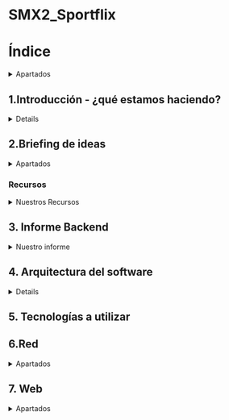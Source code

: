 # SMX2_Sportflix

# Índice
<details>
	<summary>Apartados</summary>

Nombre del proyecto: SMX2-Sportflix

1. Introducción

2. Briefing de ideas

3. Informe Backend

4. Arquitectura del software

5. Tecnologías a utilizar

6. Red

a. Diagrama de la red

b. Mapa físico

c. Mapa lógico

7. Web

d. Diseño

e. Mockup

f. Mapa de navegabilidad

8. Servicios

g. DNS

h. DHCP

i. Apache

j. Firewall

k. Copias de seguridad

9. Conclusiones

10. Bibliografía

</details>

## 1.Introducción - ¿qué estamos haciendo?
<details>
Estamos haciendo un projecto que consiste en crear una web que en nuestro caso es de notícias de fórmula 1 y tendrá apartados exclusivamente con pilotos 3D españoles, también su apartado de soporte para mirar los problemas frecuentes que suceden en nuestra web, su apartado de última hora y también su apartado de introducción explicando quienes somos. 
</details>

## 2.Briefing de ideas
  <details>
	 <summary>Apartados</summary> 
	  
### Idea seleccionada y justificación: 
Porque hemos escogido esta idea: Lo hemos escogido porque es original, también porque hay mucha información sobre los temas que hemos escogido para la web y para finalizar nuestra web se puede personalizar lo que también nos ayudaría a que el público este más atento a nuestra web y sea más llamativo. 

  
### Objectivos:
* 1 Crear la página web.
* 2 Diseñar còmo seria nuestra página web.. Diseñar una página web donde se mostrará noticias, pilotos, coches y otros detalles de la F1.
* 3 Importar noticias de Formula 1 de las webs fiables y oficiales.  
* 4 Guardar todos los datos en una base de datos.
* 5 Diseñar en 3D los coches a mostrar en la web y si es posible hacer lo mismo con los pilotos.


### Publico al que va dirigido: 
A todos los públicos que le gusté el deporte y sobretodo la fórmula 1.

### Modulos que vamos a tocar: (Asignaturas)

Seguridad:

Servicios de red:

Sistemas operativos:

Seguretat:

Aplicaciones web

Programación (optativa)

* MO5-MO6 -> Diagrama de red,mapa fisico,mapa lógico de la infraestrucutra.
* MO4-MO7 -> Servicio DHCP en un servidor Windows diferente.
* MO7 -> Servidor DNS primario.
* MO6 -> Firewall: pfsense o Sophos.
* MO6 -> Backup: Trunas y/o rsync.
* MO8 -> Mapa de navegabilidad y Mockups.
* MO8 -> web responsive.
* MO4 -> Diferenciar roles de usuarios en el sistema.
* MO6 -> Plan de contigencia y explicar los aspects de seguridad que se han implementado o que se puedan implementar.

### Materiales necesarios (fisicos y lógicos).
  Físicos: Tener una libreta a mano para apuntar ideas, comandos, así podernos organizar, ordenador.

  Lógicos: Tener el drive del proyecto abierto, visual studio instalado, enlaces a recursos para hacer el proyecto, trello, github y tener el microsoft office abierto para hacer la
  infraestructura de red.
  </details>
  
### Recursos
<Details>
	 <summary>Nuestros Recursos</summary>

## Bibliografia: 

Github (https://docs.github.com/es/get-started/start-your-journey/hello-world) , (https://gist.github.com/dasdo/9ff71c5c0efa037441b6) y (https://prestashop.es)
MySQL (https://www.mysqltutorial.org/) y (https://blog.baehost.com/comandos-basicos-para-mysql/)
Cloudflare (https://raiolanetworks.com/blog/cloudflare/) y (https://developers.cloudflare.com/cloudflare-one/connections/connect-networks/do-more-with-tunnels/local-management/tunnel-useful-commands/)
Promox (https://www.nakivo.com/es/blog/top-10-proxmox-cli-commands/) y (https://www.nakivo.com/blog/proxmox-install/)
</Details>


## 3. Informe Backend

<details>
<summary>Nuestro informe</summary>
	
### 1. Descripción general del proyecto web

¿De qué trata tu web?
            Crear una web de noticias de Fórmula 1 con los pilotos españoles y  
            también queremos que cuando clickeis al perfil del piloto os salga su coche en 3D.
            (*Puede ser que pongamos algún piloto de otro país.*)


¿Qué funcionalidades ofrecerá a los usuarios?
             Las funcionalidades que ofreceremos a los usuarios son:


Crear una cuenta al momento de entrar a la página (Registrarse y Logearse).
Tendrán un apartado donde podrán ver las últimas noticias de todos esos pilotos a la vez.
Tener un apartado de favoritos para poner sus pilotos favoritos.
Interactuar con los elementos de la web como el piloto y el coche.
 


### 2. Identificación de entidades principales
¿Qué elementos importantes hay en tu web que necesitan almacenarse?
            Usuarios: nombre, apellido1, contraseña, número de identificación, fecha en la que inició  
            sesión en la web, email.
	
            Piloto: Nombre, nacionalidad, estadísticas, número, equipo, edad, posición en las                      
            carreras,trofeos, victorias, poles y mejor puesto.
            
            Coche: Modelo, marca, color, escuderías , eslogan, motor, democión, tipo de motor,  
            fabricante de motor, cilindrada de motor, patrocinadores de los coches.


            Noticias: Origen de la web, fecha, horas,calendario de las carreras,resultados de las   
            carreras, clasificación de los pilotos, palmarés de los pilotos o los coches, clasificación  
            de los constructores.
            
¿Qué tema de información almacena? Datos de los usuarios como por ejemplo correo electrónico, contraseñas, nombre, apellido, número de identificación y la fecha en que se inició la cuenta. 


También los datos del piloto como son el nombre, nacionalidad, estadísticas, número, equipo, edad, posición en las carreras, trofeos, victorias, poles y mejor puesto. También los datos importantes del coche como es el modelo, marca, color, escuderías, eslogan, motor, democión, tipo de motor, fabricante de motor, cilindrada de motor, los patrocinadores de los coches y luego para finalizar los elementos importantes de las noticias: origen de la web, fecha, horas,calendario de las carreras,resultados de las   
carreras, clasificación de los pilotos, palmarés de los pilotos o los coches, clasificación de los constructores.








¿Por qué necesitas guardarla en la base de datos?
Porque así nos aseguramos que toda la información importante y necesaria esté bien guardada y dividida por apartados.








### 3. Datos que se deben guardar de cada entidad (atributos)
-Nombre
-Apellidos
-Correo electrónico
-Número de identificación 
-Contraseñas
-Fecha

El tipo de dato que utilizaremos es de texto, número, fecha, links y la definición que considero que corresponde es varchar, int, decimal, date, datetime y el auto increment.









### 4. Relaciones entre las entidades
<summary>Relaciones entre las entidades</summary>	
¿Cómo se relacionan unas entidades con otras?
Ejemplo:


            Usuarios:
            -id usuario 
            -nombre
            -email
            -contraseña


             Pedidos:
             -id pedido
             -id usuario (*Id Identificación*)
             -Fecha pedido
              
<img width="659" height="415" alt="image" src="https://github.com/user-attachments/assets/b815cd48-8405-49c0-bd90-d58f80f554d1" />





	




### 5. Ejemplo de datos (simulación)
<summary>Datos</summary>

	

Incluye un ejemplo de cada entidad con datos ficticios pero realistas.

Nombre: Pepe

Apellido: Morientes

Correo electrónico: pepem@gmail.com

Número de identificación: Pep2345

Contraseñas:ppm75345

Fecha de registro: 11-09-25 a las 15:40:25.

### 6. Reflexiones, dificultades y dudas que tienes sobre la base de datos
¿Qué partes te han resultado más difíciles de pensar?


Las partes que nos ha resultado más difíciles de pensar ha sido lo que les vamos a ofrecer a los usuarios porque como estamos comenzando el proyecto posiblemente se nos puede ocurrir nuevas ideas y que también podría encajar bien en nuestro proyecto.


¿Qué no tienes claro sobre la información que hay que guardar?
            
            Lo que no tenemos claro sobre la información que hay que guardar es lo del número   
            de identificación porque con el nombre y apellido pensamos que con eso es    
            suficiente. 
</details>


## 4. Arquitectura del software
<details> 
	<sumary>Apartados</sumary>
</details>

## 5. Tecnologías a utilizar

## 6.Red
<details>
	<summary>Apartados</summary>
6a.Diagrama de la red


6.b.Mapa físico


6.c.Mapa lógico
	
</details>

## 7. Web
<details>
	<summary>Apartados</summary>

7.d Diseño


7.e Mockup 

<details>
<summary> Para el diseño web </summary>
	Equilibrio del diseño:
	<details> 
	Uso balanceado entre espacios vacíos y elementos visuales para evitar las saturaciónes.
	Las distribuciónes simétrica y la asimétrica según el objetivo que nosotros le queremos dar a nuestra pagina web.
	</details>
	Colores del diseño:
	<details> 
	Colores principales: rojo y blanco.
	Colores secundarios : negro y blanco.
	Colores de estado: Exito (Verda), Error (Rojo), Advertencia (Amarillo), Información (Azul clarito), etc.
	</details>
	Estrucutra del diseño:
	<details>
	Header(cabacera) fijo o dinámico con menú principal.
	Cuerpo divido en secciones claras y visualmente diferenciadas.
	Sideabar (barra lateral) opcional para navegación o contenido adicional.
	Footer (pie de página) con enlaces legales y de contacto.
	</details>
	Colores y tipografía:
	<details>
	Colores lo he mencionando anterior mente.
	Tipografia principal: sans-serif para modernidad y legibilidad.
	Tipografia secundaria: serif o cursiva para títulos o énfasis.
	Tamaños jerárquicos: titulo, subtitulos, texto normal,etc.
	Colores tipograficos: alto contraste con fondo, color para enlaces y estados.
	</details>
	Componentes de interfaz 
	<details>
	Botones. 
	<details>
	Tipos: Menú, botón de acción, botón de hipervínculo, botón repetidor, botón  desplegable.
	Estados: Identificador, activado, desactivado, sobrevolado (hover), presionado (avive).
	Estilos: Colores y sombras para cada estado.
	</details>
	Enlaces:
	<details>
	Interactivos: barras de búsqueda, paginación.
	Contenedores: pestañas, acordeones, etc.
	Controles: navegación, contenido informativo, estructuras.
	Soporte para diferentes estados (normal,hover,visitado,etc).
	</details>
	Casillas de verificación:
	<details>
	Componentes: caja, marca de verificación, etiqueta.
	Estados: marcado, desmarcado, indeterminado (por ejemplo, en selección múltiple parcial).
	</details>
	Menús desplegables:
	<details> 
	Elementos: botones, iconos, control activador.
	Lista de opciones con indicador de opción predeterminada.
	Etiquetas claras y cierre con animación.
	Uso de clases CSS para estilos y estados.
	Botones divididos para funciones combinadas (por ejemplo, acción + menú).
	</details>
	Deslizadores (sliders)
	<details> 
	Componentes: barra, manija (thumb), valor numérico.
	Etiquetas claras para valores mínimos y máximos.
	Marcas para intervalos o puntos destacados.
	Área sombreada para rango seleccionado.
	Dirección: horizontal o vertical.
	Eventos para interacción (drag, click).
	</details>
	Menús deslizadores:
	<details> 
	Principal con submenús desplegables.
	Pestañas para secciones.
	Menú de pie de página con enlaces secundarios.
	Panel lateral (sidebar) con navegación secundaria.
	Breadcrumbs (migas de pan) para orientación.
	Botón para volver a página inicio.
	Widgets de navegación adicionales (filtros, buscadores).
	</details>
	Barras de herramientas:
	<details> 
	Conjunto de iconos y botones para acciones ràpidas.
	</details>
	Barras de búsquedas
	<details>
	Campo de texto con botón o icono de búsqueda.
	Autocompletado y sugerencias.
	</details>
	Pestañas:
	<details>
	Navegación de pestañas para continido relacionado.
	Cambio de estado visual y de continido según pestaña activa.
	</details>
	Botones de retroceso
	<details> 
	Iconos o botones para regresar a la página anterior.
	</details>
	Imagénes
	<details> 
	Soporte para imagénes responsivas.
	Uso de formatos optimizados (webpp, svg para iconos).
	Alt-text para accesibilidad.
	</details>
	Cabeceras
	<details> 
	Jerarquia clara (h1, h2, h3, etc).
	Diseño con separación y posible uso de iconos o elementos gráficos.
	</details>
	Pies de página:
	<details>
	Información de contacto, redes sociales, enlaces legales y mapa del sitio.
	</details>
	Barras laterales:
	<details>
	Contenido adicional: widgets, publicidad, navegación secundaria, etc.
	</details>
	Áreas de cuerpo de la página:
	<details> 
	Zonas bien definidas para contenido principal.
	Uso de tarjetas, listas, o grids según contenido.
	</details>
	Formularios:
	<details> 
	Campos claros y accesibles.
	Validaciones visibles.
	Botones de envío y reset.
	</details>
	Notificaciones:
	<details> 
	Mensajes emergentes (toast, modales) con estados: éxito, error, advertencia, info.
	Posición fija (arriba o abajo) para no interferir con el contenido.
	</details>
	Diseño mockup
	<details>
	<summary>Diseño</summary>
En nuestra pantalla de inicio de la web "SPORTFLIX", nos hemos inspirado en Netflix y desportes, con el logo de F1 y un coche de F1 en una pista de carreras. Tambien hemos puesto un iniciar sesión y al lado un meno desplegable.
		
<img width="1011" height="566" alt="image" src="https://github.com/user-attachments/assets/31a6b91c-be2a-4d3e-afcf-f87e207f40f2" />
		
En esta sección esplicaremos "¿Quines somo?"de la web. Hemos mencionado los creadores que somos yo y mi compañero. Somos estudiantes de segundo año de SMX, con la intención de crear una web de noticias de F1 inspirada en Netflix, pero con el objetivo claro paracerse a "Marca".

<img width="795" height="633" alt="image" src="https://github.com/user-attachments/assets/e3dc652c-bd5e-4d11-a388-b6255c957640" />

En este apartado podemos encontar nuevas noticias de última hora. 

<img width="798" height="638" alt="image" src="https://github.com/user-attachments/assets/257bd7d0-5780-4e30-b017-f9d9d9e214fb" />

En este apartado hablaremos sobre los pilotos como por ejemplo sobre Fernando Alonso.

<img width="797" height="636" alt="image" src="https://github.com/user-attachments/assets/848dbfc6-981e-4e5c-8458-bebae7abbba4" />

En esta sección es sobre ayuda, explicamos que para aceder a la paginia de inicio se debe ingresar vuestro correo electrónico y la contraseña asociada e ese correo.

<img width="791" height="633" alt="image" src="https://github.com/user-attachments/assets/985844d7-6a14-4856-acc2-a0c82ed5d9da" />

En este apartado hablaremos sobre el menu de navegacion principal con varias seciones.
<img width="504" height="635" alt="image" src="https://github.com/user-attachments/assets/a440ff9b-42bf-4f81-a0c9-26d02369b5d9" />

En esta sección es sobre la historia de los pilotos de F1. Explicaremos sobre el origen del Campeonato Mundial de Pilotos en 1950 hasta la actualidad. En la imagen podemos ver un monoplazo de Senna, un monoplazo de Max Verstappen y un Renault de Alonso.

<img width="797" height="637" alt="image" src="https://github.com/user-attachments/assets/9b1f8c57-3e67-4fb9-b000-2ce4cda21b3f" />

Hemos creado una ficha dedicada a Ayrton Senna porque fue la mejor leyanda de F1.

<img width="509" height="639" alt="image" src="https://github.com/user-attachments/assets/2bc4dd3d-ff63-481b-ae27-cb69d2de740b" />

En esta sección os hablaremos sobre los pilotos actuales.

<img width="793" height="634" alt="image" src="https://github.com/user-attachments/assets/2a1cd6e5-8432-43ea-8e7a-818c48089699" />

Hemos crado una ficha dedicado a Checo Perez porque fue uno de los grandes pilotos de la actualidad.

<img width="512" height="635" alt="image" src="https://github.com/user-attachments/assets/62ef6f53-5348-4266-8230-e63809ea6191" />

Una ficha dedicado a Max Verstappen, es el terror en la pista de carreras.

<img width="508" height="636" alt="image" src="https://github.com/user-attachments/assets/524cbc36-5ba2-41f6-946b-e7d42979deba" />

Una ficha al mejor español de la historia Fernando Alonso, porque hay una buena rivalidad popular en redes sociales que es entre el o Hamilton y hemos elegido a Alonso.

<img width="508" height="636" alt="image" src="https://github.com/user-attachments/assets/7cdea7a2-8007-43a4-a39d-dad4418a6121" />

Una ficha al segundo mejor piloto español a Carlitos Sainz Vázquez de Castro (Smoot Operator).

<img width="508" height="638" alt="image" src="https://github.com/user-attachments/assets/36122147-442e-4b5d-bbd6-d2c508e2d5a1" />

Una ficha a Charles Lecler,porque tuvo el peor pasado de todos los pilotos y porque es mejor amigo de Carlitos.

<img width="512" height="635" alt="image" src="https://github.com/user-attachments/assets/8fe64e21-dca2-42f9-a277-b5784e24726b" /> 

Una ficha a Oscar Piastri,porque siendo joven tiene mucho talento y carisma a la hora de conducir un coche.

<img width="510" height="641" alt="image" src="https://github.com/user-attachments/assets/154242e1-1ac8-469a-be65-6a4f96437d0c" />

Una ficha a Lando Norris , porque aunque tiene talento , es de papaya rules (un apodo que esta Oscar tambien esta incluido), algunas personas no le gusta su actitud pero a mi si.

<img width="508" height="634" alt="image" src="https://github.com/user-attachments/assets/5d38e4da-1e2c-4439-a301-90c0653aeb6b" />

Una sección de escuderias. Presentamos una ilustración con los logos de Ferrari,Mercedes , Red Bull y etc. Porque hablaremos sobre las escuderias de F1 , su función ,mencionaremos los equipos mas actuales y la plantilla.

<img width="797" height="635" alt="image" src="https://github.com/user-attachments/assets/066172c1-58b3-4191-b1ae-f5f3f94602d9" />

Es una sección de los coches. En el texto descriptivo que hemos puesto describimos como son los monoplazos aerodinámicos , ultra-ligeros, construidos con fibra de carbon , etc.

<img width="798" height="634" alt="image" src="https://github.com/user-attachments/assets/b838e5d2-101c-4266-9b96-1ed38378e8b4" />

Articulo dedicado a la escuderia de Ferrari. Mostramos su logo, un coche.

<img width="383" height="627" alt="image" src="https://github.com/user-attachments/assets/831a64c6-09cb-4247-9856-afb4d53b15fb" />

Articulo sobre McLaren con su descripción resalta que McLaren (sigue innovando en cada carrera y desafiando los limites).

<img width="415" height="639" alt="image" src="https://github.com/user-attachments/assets/f624c7f1-d368-4d2a-aa33-5e89f03223bb" />

Articulo de Williams , hemos puesto un breve descripcion (ha demostrado su excelencia en la F1 y anima a descubrir mas sobre su historia).

<img width="359" height="637" alt="image" src="https://github.com/user-attachments/assets/07a81988-369a-4fc7-a985-0a96f219944d" />

Articulo de Red Bull , hemos puesto de titular (la escuderia red bull en la f1 ). Invitando a descubrir su historia y los exitos.

<img width="351" height="625" alt="image" src="https://github.com/user-attachments/assets/e94d7166-b6eb-4b6b-9da5-394467790fcc" />

Articulo de Mercedes, hemos puesto de descripción(la velocidad y precisión de Mercedes).  

<img width="376" height="636" alt="image" src="https://github.com/user-attachments/assets/5224e54e-5750-45ff-bef7-f1bddfb50b52" />
</details>

### 7f.Mapa de navegabilidad
<details>
	<sumary>Apartado</sumary>
		
</details>


## 8.Servicios	
<details>
	<summary>Apartados</summary>
	
8.g DNS

8.h DHCP

8.i Apache

8.j Firewall

8.k Copias de seguridad
</details>

## 9. Conclusiones


## 10.Bibliografía
<details>
	<summary>Bibliografía</summary>
Github (https://docs.github.com/es/get-started/start-your-journey/hello-world) , (https://gist.github.com/dasdo/9ff71c5c0efa037441b6) y (https://prestashop.es) MySQL (https://www.mysqltutorial.org/) y (https://blog.baehost.com/comandos-basicos-para-mysql/) Cloudflare (https://raiolanetworks.com/blog/cloudflare/) y (https://developers.cloudflare.com/cloudflare-one/connections/connect-networks/do-more-with-tunnels/local-management/tunnel-useful-commands/) Promox (https://www.nakivo.com/es/blog/top-10-proxmox-cli-commands/) y (https://www.nakivo.com/blog/proxmox-install/)
</details>
